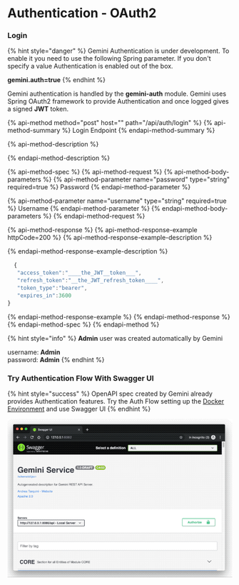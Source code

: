 # Authentication - OAuth2

### **Login**

{% hint style="danger" %}
Gemini Authentication is under development. To enable it you need to use the following Spring parameter. If you don't specify a value Authentication is enabled out of the box.

 **gemini.auth=true**
{% endhint %}

Gemini authentication is handled by the **gemini-auth** module. Gemini uses Spring OAuth2 framework to provide Authentication and once logged gives a signed **JWT** token.

{% api-method method="post" host="" path="/api/auth/login" %}
{% api-method-summary %}
Login Endpoint
{% endapi-method-summary %}

{% api-method-description %}

{% endapi-method-description %}

{% api-method-spec %}
{% api-method-request %}
{% api-method-body-parameters %}
{% api-method-parameter name="password" type="string" required=true %}
Password
{% endapi-method-parameter %}

{% api-method-parameter name="username" type="string" required=true %}
Username
{% endapi-method-parameter %}
{% endapi-method-body-parameters %}
{% endapi-method-request %}

{% api-method-response %}
{% api-method-response-example httpCode=200 %}
{% api-method-response-example-description %}

{% endapi-method-response-example-description %}

```javascript
  { 
   "access_token":"____the_JWT__token___",
   "refresh_token":"__the_JWT_refresh_token____",
   "token_type":"bearer",
   "expires_in":3600
}
```
{% endapi-method-response-example %}
{% endapi-method-response %}
{% endapi-method-spec %}
{% endapi-method %}

{% hint style="info" %}
**Admin** user was created automatically by Gemini

username: **Admin**  
password: **Admin**
{% endhint %}

### **Try Authentication Flow With Swagger UI**

{% hint style="success" %}
OpenAPI spec created by Gemini already provides Authentication features. Try the Auth Flow setting up the [Docker Environment](../getting-started/quickstart-and-setup/environment-setup.md) and use Swagger UI
{% endhint %}

![](../.gitbook/assets/auth_login.gif)

